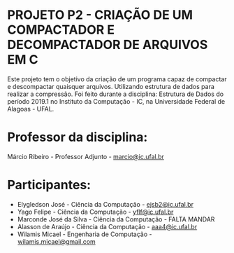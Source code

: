 # PROJETO P2 - CRIAÇÃO DE UM COMPACTADOR E DECOMPACTADOR DE ARQUIVOS EM C

Este projeto tem o objetivo da criação de um programa capaz de compactar e descompactar quaisquer arquivos. Utilizando estrutura de dados para realizar a compressão. Foi feito durante a disciplina: Estrutura de Dados do período 2019.1 no Instituto da Computação - IC, na Universidade Federal de Alagoas - UFAL.

# Professor da disciplina: 
Márcio Ribeiro          - Professor Adjunto           - marcio@ic.ufal.br

# Participantes:
* Elygledson José         - Ciência da Computação       - ejsb2@ic.ufal.br
* Yago Felipe             - Ciência da Computação       - yflf@ic.ufal.br
* Marconde José da Silva  - Ciência da Computação       - FALTA MANDAR
* Alasson de Araújo       - Ciência da Computação       - aaa4@ic.ufal.br
* Wilamis Micael          - Engenharia de Computação    - wilamis.micael@gmail.com
